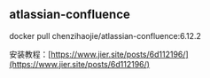 
## atlassian-confluence

docker pull chenzihaojie/atlassian-confluence:6.12.2

安装教程：[https://www.jier.site/posts/6d112196/](https://www.jier.site/posts/6d112196/)
